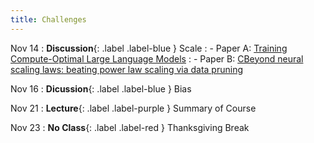 ```yaml
---
title: Challenges
---
```


Nov 14
: **Discussion**{: .label .label-blue } Scale 
: - Paper A: [Training Compute-Optimal Large Language Models](https://arxiv.org/abs/2203.15556)
: - Paper B: [CBeyond neural scaling laws: beating power law scaling via data pruning](https://arxiv.org/abs/2206.14486)


Nov 16
: **Dicussion**{: .label .label-blue } Bias

Nov 21
: **Lecture**{: .label .label-purple } Summary of Course

Nov 23
: **No Class**{: .label .label-red } Thanksgiving Break
